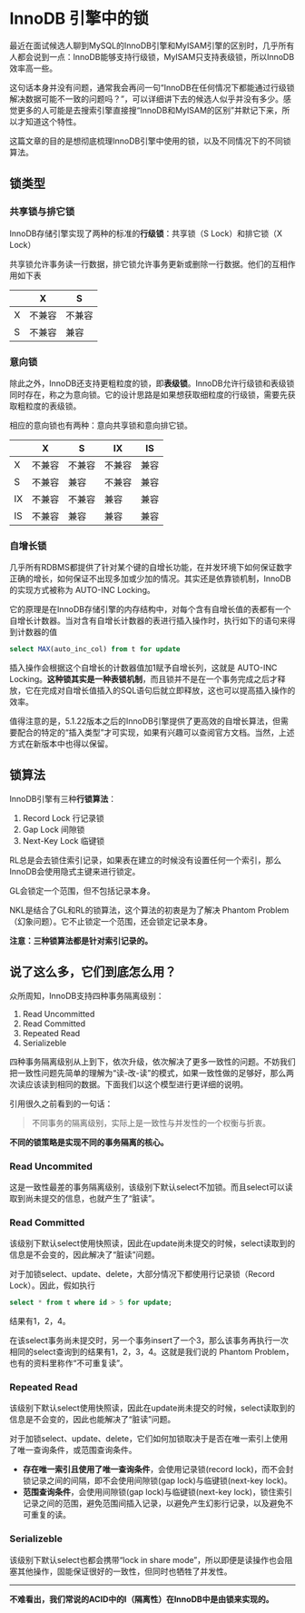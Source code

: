# InnoDB 引擎中的锁
最近在面试候选人聊到MySQL的InnoDB引擎和MyISAM引擎的区别时，几乎所有人都会说到一点：InnoDB能够支持行级锁，MyISAM只支持表级锁，所以InnoDB效率高一些。

这句话本身并没有问题，通常我会再问一句“InnoDB在任何情况下都能通过行级锁解决数据可能不一致的问题吗？”，可以详细讲下去的候选人似乎并没有多少。感觉更多的人可能是去搜索引擎直接搜“InnoDB和MyISAM的区别”并默记下来，所以才知道这个特性。

这篇文章的目的是想彻底梳理InnoDB引擎中使用的锁，以及不同情况下的不同锁算法。

## 锁类型
### 共享锁与排它锁
InnoDB存储引擎实现了两种的标准的**行级锁**：共享锁（S Lock）和排它锁（X Lock）

共享锁允许事务读一行数据，排它锁允许事务更新或删除一行数据。他们的互相作用如下表

|  | X | S |
| ------ | ------ | ------ |
| X | 不兼容 | 不兼容 |
| S | 不兼容 | 兼容 |

### 意向锁
除此之外，InnoDB还支持更粗粒度的锁，即**表级锁**。InnoDB允许行级锁和表级锁同时存在，称之为意向锁。它的设计思路是如果想获取细粒度的行级锁，需要先获取粗粒度的表级锁。

相应的意向锁也有两种：意向共享锁和意向排它锁。

|  | X | S | IX | IS |
| ------ | ------ | ------ | ------ | ------ |
| X | 不兼容 | 不兼容 | 不兼容 | 兼容 |
| S | 不兼容 | 兼容 | 不兼容 | 兼容 |
| IX | 不兼容 | 不兼容 | 兼容 | 兼容 |
| IS | 不兼容 | 兼容 | 兼容 | 兼容 |

### 自增长锁
几乎所有RDBMS都提供了针对某个键的自增长功能，在并发环境下如何保证数字正确的增长，如何保证不出现多加或少加的情况。其实还是依靠锁机制，InnoDB的实现方式被称为 AUTO-INC Locking。

它的原理是在InnoDB存储引擎的内存结构中，对每个含有自增长值的表都有一个自增长计数器。当对含有自增长计数器的表进行插入操作时，执行如下的语句来得到计数器的值
```sql
select MAX(auto_inc_col) from t for update
```
插入操作会根据这个自增长的计数器值加1赋予自增长列，这就是 AUTO-INC Locking。**这种锁其实是一种表锁机制**，而且锁并不是在一个事务完成之后才释放，它在完成对自增长值插入的SQL语句后就立即释放，这也可以提高插入操作的效率。

值得注意的是，5.1.22版本之后的InnoDB引擎提供了更高效的自增长算法，但需要配合的特定的“插入类型”才可实现，如果有兴趣可以查阅官方文档。当然，上述方式在新版本中也得以保留。

## 锁算法
InnoDB引擎有三种**行锁算法**：

1. Record Lock 行记录锁
2. Gap Lock 间隙锁
3. Next-Key Lock 临键锁

RL总是会去锁住索引记录，如果表在建立的时候没有设置任何一个索引，那么InnoDB会使用隐式主键来进行锁定。

GL会锁定一个范围，但不包括记录本身。

NKL是结合了GL和RL的锁算法，这个算法的初衷是为了解决 Phantom Problem（幻象问题）。它不止锁定一个范围，还会锁定记录本身。

**注意：三种锁算法都是针对索引记录的。**

## 说了这么多，它们到底怎么用？
众所周知，InnoDB支持四种事务隔离级别：
1. Read Uncommitted
2. Read Committed
3. Repeated Read
4. Serializeble

四种事务隔离级别从上到下，依次升级，依次解决了更多一致性的问题。不妨我们把一致性问题先简单的理解为“读-改-读”的模式，如果一致性做的足够好，那么两次读应该读到相同的数据。下面我们以这个模型进行更详细的说明。

引用很久之前看到的一句话：
> 不同事务的隔离级别，实际上是一致性与并发性的一个权衡与折衷。

**不同的锁策略是实现不同的事务隔离的核心。**

### Read Uncommited
这是一致性最差的事务隔离级别，该级别下默认select不加锁。而且select可以读取到尚未提交的信息，也就产生了“脏读”。

### Read Committed
该级别下默认select使用快照读，因此在update尚未提交的时候，select读取到的信息是不会变的，因此解决了“脏读”问题。

对于加锁select、update、delete，大部分情况下都使用行记录锁（Record Lock）。因此，假如执行
```sql 
select * from t where id > 5 for update;
```
结果有1，2，4。

在该select事务尚未提交时，另一个事务insert了一个3，那么该事务再执行一次相同的select查询到的结果有1，2，3，4。这就是我们说的 Phantom Problem，也有的资料里称作“不可重复读”。

### Repeated Read
该级别下默认select使用快照读，因此在update尚未提交的时候，select读取到的信息是不会变的，因此也能解决了“脏读”问题。

对于加锁select、update、delete，它们如何加锁取决于是否在唯一索引上使用了唯一查询条件，或范围查询条件。
- **存在唯一索引且使用了唯一查询条件**，会使用记录锁(record lock)，而不会封锁记录之间的间隔，即不会使用间隙锁(gap lock)与临键锁(next-key lock)。
- **范围查询条件**，会使用间隙锁(gap lock)与临键锁(next-key lock)，锁住索引记录之间的范围，避免范围间插入记录，以避免产生幻影行记录，以及避免不可重复的读。

### Serializeble
该级别下默认select也都会携带“lock in share mode”，所以即便是读操作也会阻塞其他操作，固能保证很好的一致性，但同时也牺牲了并发性。

---
**不难看出，我们常说的ACID中的I（隔离性）在InnoDB中是由锁来实现的。**